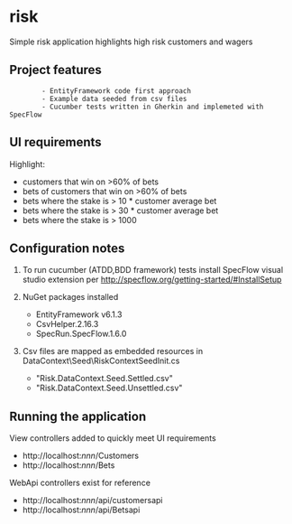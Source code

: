 # risk

Simple risk application highlights high risk customers and wagers

## Project features
			- EntityFramework code first approach
			- Example data seeded from csv files
			- Cucumber tests written in Gherkin and implemeted with SpecFlow

## UI requirements
Highlight:
- customers that win on >60% of bets
- bets of customers that win on >60% of bets
- bets where the stake is > 10 * customer average bet
- bets where the stake is > 30 * customer average bet
- bets where the stake is > 1000
			
## Configuration notes
1. To run cucumber (ATDD,BDD framework) tests install SpecFlow visual studio extension per http://specflow.org/getting-started/#InstallSetup

2. NuGet packages installed
	- EntityFramework v6.1.3 
	- CsvHelper.2.16.3
	- SpecRun.SpecFlow.1.6.0

3. Csv files are mapped as embedded resources in DataContext\Seed\RiskContextSeedInit.cs
	- "Risk.DataContext.Seed.Settled.csv"
	- "Risk.DataContext.Seed.Unsettled.csv"

## Running the application
View controllers added to quickly meet UI requirements
- http://localhost:*nnn*/Customers
- http://localhost:*nnn*/Bets

WebApi controllers exist for reference
- http://localhost:*nnn*/api/customersapi
- http://localhost:*nnn*/api/Betsapi		

